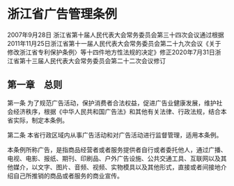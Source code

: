 # 浙江省广告管理条例

2007年9月28日 浙江省第十届人民代表大会常务委员会第三十四次会议通过根据2011年11月25日浙江省第十一届人民代表大会常务委员会第二十九次会议《关于修改浙江省专利保护条例〉等十四件地方性法规的决定》修正2020年7月31日浙江省第十三届人民代表大会常务委员会第二十二次会议修订



## 第一章　总则

第一条 为了规范广告活动，保护消费者合法权益，促进广告业健康发展，维护社会经济秩序，根据《中华人民共和国广告法》和其他有关法律、行政法规，结合本省实际，制定本条例。

第二条 本省行政区域内从事广告活动和对广告活动进行监督管理，适用本条例。

本条例所称广告，是指商品经营者或者服务提供者自行或者委托他人，通过广播、电视、电影、报纸、期刊、印刷品、户外广告设施、公共交通工具、互联网以及其他媒介，以文字、图片、音频、视频、实物模具以及其他形式，直接或者间接地介绍自己所推销的商品或者服务的商业宣传。